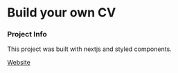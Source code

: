 # Build your own CV

### Project Info

This project was built with nextjs and styled components.

<a href="https://www.dincv.net">Website </a>
